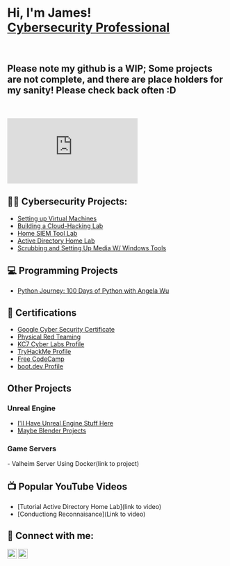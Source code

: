 <h1>Hi, I'm James! <br/><a href="https://www.linkedin.com/in/james-cooper-539261186/">Cybersecurity Professional</a></h1>
<br/>
<h2>Please note my github is a WIP; Some projects are not complete, and there are place holders for my sanity! Please check  back often :D</h2>
<br/>

<br/>
<iframe src="https://tryhackme.com/api/v2/badges/public-profile?userPublicId=989396" style='border:none;'></iframe>
<br/>

<h2>👨‍💻 Cybersecurity Projects:</h2>

- [Setting up Virtual Machines](https://github.com/LuiyTheNinja/VirtualMachineTutorial)
- [Building a Cloud-Hacking Lab](https://github.com/LuiyTheNinja/Cloud_Hack_Lab)
- [Home SIEM Tool Lab](https://github.com/LuiyTheNinja/Home_SIEM_Tool/tree/main)
- [Active Directory Home Lab](https://github.com/LuiyTheNinja/ActiveDirectoryLab/blob/main/README.md)
- [Scrubbing and Setting Up Media W/ Windows Tools](https://github.com/LuiyTheNinja/diskpart-usage-windows)

<h2>💻 Programming Projects</h2>

- [Python Journey: 100 Days of Python with Angela Wu](https://github.com/LuiyTheNinja/Python-Journey-100-Days-of-Python-with-Angela-Wu)

<h2>📜 Certifications</h2>

- [Google Cyber Security Certificate](https://imgur.com/a/ccTeuxp)
- [Physical Red Teaming](https://imgur.com/QECL9QL)
- [KC7 Cyber Labs Profile](https://kc7cyber.com/profile/Luiy)
- [TryHackMe Profile](https://tryhackme.com/p/luiytheninja1993)
- [Free CodeCamp](https://www.freecodecamp.org/Luiy)
- [boot.dev Profile](https://www.boot.dev/u/ill-fatedspecial00)

<h2>  </h2>


<h2> Other Projects</h2>
<h3> Unreal Engine</h3>

- [I'll Have Unreal Engine Stuff Here](link)
- [Maybe Blender Projects]()

<h3> Game Servers</h3>
- Valheim Server Using Docker(link to project)

<h2>📺 Popular YouTube Videos</h2>

- [Tutorial Active Directory Home Lab](link to video)
- [Conductiong Reconnaisance](Link to video)


<h2> 🤳 Connect with me:</h2>

[<img align="left" alt="JamesCooper | LinkedIn" width="22px" src="https://cdn.jsdelivr.net/npm/simple-icons@v3/icons/linkedin.svg" />][linkedin]
[<img align="left" alt="JamesCooper | YouTube" width="22px" src="https://cdn.jsdelivr.net/npm/simple-icons@v3/icons/youtube.svg" />][youtube]

[youtube]: (url_to_youtube)
[linkedin]: https://www.linkedin.com/in/james-cooper-539261186/


<!--
**joshmadakor1/joshmadakor1** is a ✨ _special_ ✨ repository because its `README.md` (this file) appears on your GitHub profile.

Here are some ideas to get you started:

- 🔭 I’m currently working on ...
- 🌱 I’m currently learning ...
- 👯 I’m looking to collaborate on ...
- 🤔 I’m looking for help with ...
- 💬 Ask me about ...
- 📫 How to reach me: ...
- 😄 Pronouns: ...
- ⚡ Fun fact: ...
-->
